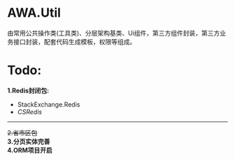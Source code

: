 # AWA.Util
由常用公共操作类(工具类)、分层架构基类、Ui组件，第三方组件封装，第三方业务接口封装，配套代码生成模板，权限等组成。


# Todo:
**1.Redis封闭包:**<br/>
- StackExchange.Redis
- *CSRedis*
---
~~2.省市区包~~<br/>
**3.分页实体完善**<br/>
**4.ORM项目开启**
